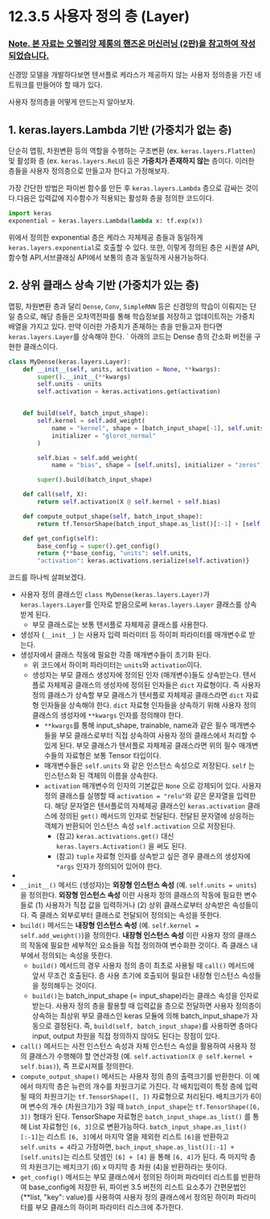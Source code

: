 # 12.3.5 사용자 정의 층 __(Layer)__

### <U>Note. 본 자료는 오렐리앙 제롱의 핸즈온 머신러닝 (2판)을 참고하여 작성되었습니다.</U>

신경망 모델을 개발하다보면 텐서플로 케라스가 제공하지 않는 사용자 정의층을 가진 네트워크를 만들어야 할 때가 있다.

사용자 정의층을 어떻게 만드는지 알아보자.

## 1. keras.layers.Lambda 기반 (가중치가 없는 층)

단순히 맵핑, 차원변환 등의 역할을 수행하는 구조변환 (ex. `keras.layers.Flatten`) 및 활성화 층 (ex. `keras.layers.ReLU`) 등은 __가중치가 존재하지 않는__ 층이다. 이러한 층들을 사용자 정의층으로 만들고자 한다고 가정해보자.

가장 간단한 방법은 파이썬 함수를 만든 후 `keras.layers.Lambda` 층으로 감싸는 것이다.다음은 입력값에 지수함수가 적용되는 활성화 층을 정의한 코드이다.

```python
import keras
exponential = keras.layers.Lambda(lambda x: tf.exp(x))
```

위에서 정의한 exponential 층은 케라스 자체제공 층들과 동일하게 `keras.layers.exponential`로 호출할 수 있다. 또한, 이렇게 정의된 층은 시퀀셜 API, 함수형 API,서브클래싱 API에서 보통의 층과 동일하게 사용가능하다.

## 2. 상위 클래스 상속 기반 (가중치가 있는 층)

맵핑, 차원변환 층과 달리 `Dense`, `Conv`, `SimpleRNN` 등은 신경망의 학습이 이뤄지는 단일 층으로, 해당 층들은 오차역전파를 통해 학습정보를 저장하고 업데이트하는 가중치 배열을 가지고 있다. 만약 이러한 가중치가 존재하는 층을 만들고자 한다면 `keras.layers.Layer`를 상속해야 한다.
`
아래의 코드는 Dense 층의 간소화 버전을 구현한 클래스이다.

```python
class MyDense(keras.layers.Layer):
    def __init__(self, units, activation = None, **kwargs):
        super().__init__(**kwargs)
        self.units - units
        self.activation = keras.activations.get(activation)


    def build(self, batch_input_shape):
        self.kernel = self.add_weight(
            name = "kernel", shape = [batch_input_shape[-1], self.units],
            initializer = "glorot_normal"
        )

        self.bias = self.add_weight(
            name = "bias", shape = [self.units], initializer = "zeros")

        super().build(batch_input_shape)

    def call(self, X):
        return self.activation(X @ self.kernel + self.bias)

    def compute_output_shape(self, batch_input_shape):
        return tf.TensorShape(batch_input_shape.as_list()[:-1] + [self.units])

    def get_config(self):
        base_config = super().get_config()
        return {**base_config, "units": self.units, 
        "activation": keras.activations.serialize(self.activation)}
```
코드를 하나씩 살펴보겠다.

- 사용자 정의 클래스인 `class MyDense(keras.layers.Layer)`가 `keras.layers.Layer`를 인자로 받음으로써 `keras.layers.Layer` 클래스를 상속받게 된다.
  - 부모 클래스로는 보통 텐서플로 자체제공 클래스를 사용한다.  
- 생성자 (`__init__`) 는 사용자 입력 파라미터 등 하이퍼 파라미터를 매개변수로 받는다.
- 생성자에서 클래스 작동에 필요한 각종 매개변수들이 초기화 된다.
  - 위 코드에서 하이퍼 파라미터는 `units`와 `activation`이다.
  - 생성자는 부모 클래스 생성자에 정의된 인자 (매개변수)들도 상속받는다. 텐서플로 자체제공 클래스의 생성자에 정의된 인자들은 `dict` 자료형이다. 즉 사용자 정의 클래스가 상속할 부모 클래스가 텐서플로 자체제공 클래스라면  `dict` 자료형 인자들을 상속해야 한다. `dict` 자료형 인자들을 상속하기 위해 사용자 정의 클래스의 생성자에 `**kwargs` 인자를 정의해야 한다. 
    - `**kwargs`를 통해 input_shape, trainable, name과 같은 필수 매개변수들을 부모 클래스로부터 직접 상속하여 사용자 정의 클래스에서 처리할 수 있게 된다. 부모 클래스가 텐서플로 자체제공 클래스라면 위의 필수 매개변수들의 자료형은 보통 Tensor 타입이다. 
    - 매개변수들은 `self.units` 와 같은 인스턴스 속성으로 저장된다. `self` 는 인스턴스화 된 객체의 이름을 상속한다.
    - `activation` 매개변수의 인자의 기본값은 `None` 으로 강제되어 있다. 사용자 정의 클래스를 실행할 때 `activation = "relu"`와 같은 문자열을 입력한다. 해당 문자열은 텐서플로의 자체제공 클래스인 `keras.activation` 클래스에 정의된 `get()` 메서드의 인자로 전달된다. 전달된 문자열에 상응하는 객체가 반환되어 인스턴스 속성 `self.activation` 으로 저장된다.
      - (참고) `keras.activations.get()` 대신 `keras.layers.Activation()` 을 써도 된다.
      - (참고) `tuple` 자료형 인자를 상속받고 싶은 경우 클래스의 생성자에 `*args` 인자가 정의되어 있어야 한다.
- 
- `__init__()` 메서드 (생성자)는 __외장형 인스턴스 속성__ (예. `self.units = units`)을 정의한다. __외장형 인스턴스 속성__ 이란 사용자 정의 클래스의 작동에 필요한 변수들로 (1) 사용자가 직접 값을 입력하거나 (2) 상위 클래스로부터 상속받은 속성들이다. 즉 클래스 외부로부터 클래스로 전달되어 정의되는 속성을 뜻한다. 
- `build()` 메서드는 __내장형 인스턴스 속성__ (예. `self.kernel = self.add_weight()`)을 정의한다. __내장형 인스턴스 속성__ 이란 사용자 정의 클래스의 작동에 필요한 세부적인 요소들을 직접 정의하여 변수화한 것이다. 즉 클래스 내부에서 정의되는 속성을 뜻한다. 
  - `build()` 메서드의 경우 사용자 정의 층이 최초로 사용될 때 `call()` 메서드에 앞서 무조건 호출된다. 층 사용 초기에 호출되어 필요한 내장형 인스턴스 속성들을 정의해두는 것이다.
  - `build()`는 batch_input_shape (= input_shape)라는 클래스 속성을 인자로 받는다. 사용자 정의 층을 활용할 때 입력값을 층으로 전달하면 사용자 정의층이 상속하는 최상위 부모 클래스인 keras 모듈에 의해 batch_input_shape가 자동으로 결정된다. 즉, `build(self, batch_input_shape)`를 사용하면 층마다 input, output 차원을 직접 정의하지 않아도 된다는 장점이 있다. 
- `call()` 메서드는 사전 인스턴스 속성과 자체 인스턴스 속성을 활용하여 사용자 정의 클래스가 수행해야 할 연산과정 (예. `self.activation(X @ self.kernel + self.bias)`), 즉 프로시져를 정의한다.
- `compute_output_shape()` 메서드는 사용자 정의 층의 출력크기를 반환한다. 이 예에서 마지막 층은 뉴런의 개수를 차원크기로 가진다. 각 배치입력이 특정 층에 입력될 때의 차원크기는 `tf.TensorShape([, ])` 자료형으로 처리된다. 배치크기가 6이며 변수의 개수 (차원크기)가 3일 때 `batch_input_shape`는 `tf.TensorShape([6, 3])` 형태가 된다. TensorShape 자료형은 `batch_input_shape.as_list()` 를 통해 List 자료형인 `[6, 3]`으로 변환가능하다. `batch_input_shape.as_list()[:-1]`는 리스트 `[6, 3]`에서 마지막 열을 제외한 리스트 `[6]`을 반환하고 `self.units = 4`라고 가정하면, `bach_input_shape.as_list()[:-1] + [self.units]`는 리스트 덧셈인 `[6] + [4]` 을 통해 `[6, 4]`가 된다. 즉 마지막 층의 차원크기는 배치크기 (6) x 마지막 층 차원 (4)을 반환하라는 뜻이다.  
- `get_config()` 메서드는 부모 클래스에서 정의된 하이퍼 파라미터 리스트를 반환하여 base_config에 저장한 뒤, 파이썬 3.5 버전의 리스트 요소추가 간편문법인 {**list, "key": value}를 사용하여 사용자 정의 클래스에서 정의된 하이퍼 파라미터를 부모 클래스의 하이퍼 파라미터 리스크에 추가한다.

